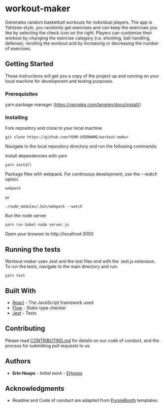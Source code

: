 # workout-maker
Generates random basketball workouts for individual players.  The app is Yahtzee-style, you randomly get exercises and can keep the exercises you like by selecting the check icon on the right.  Players can customize their workout by changing the exercise category (i.e. shooting, ball handling, defense), rerolling the workout and by increasing or decreasing the number of exercises.


## Getting Started

These instructions will get you a copy of the project up and running on your local machine for development and testing purposes.

### Prerequisites

yarn package manager (https://yarnpkg.com/lang/en/docs/install/)

### Installing

Fork repository and clone to your local machine

```
git clone https://github.com/YOUR-USERNAME/workout-maker
```

Navigate to the local repository directory and run the following commands:

Install dependencies with yarn

```
yarn install
```

Package files with webpack.  For continuous development, use the --watch option.

```
webpack
```
or
```
./node_modules/.bin/webpack --watch
```

Run the node server

```
yarn run babel-node server.js
```
Open your browser to http://localhost:3000


## Running the tests

Workout-maker uses Jest and the test files end with the .test.js extension.  To run the tests, navigate to the main directory and run:
```
yarn test
```


## Built With

* [React](https://facebook.github.io/react/) - The JavaScript framework used
* [Flow](https://flow.org/) - Static type checker
* [Jest](https://facebook.github.io/jest/) - Tests


## Contributing

Please read [CONTRIBUTING.md](https://gist.github.com/ehoops/feab877d160479993483e3957da81748) for details on our code of conduct, and the process for submitting pull requests to us.

## Authors

* **Erin Hoops** - *Initial work* - [EHoops](https://github.com/ehoops/)

## Acknowledgments
* Readme and Code of conduct are adapted from [PurpleBooth](https://gist.github.com/PurpleBooth) templates.

